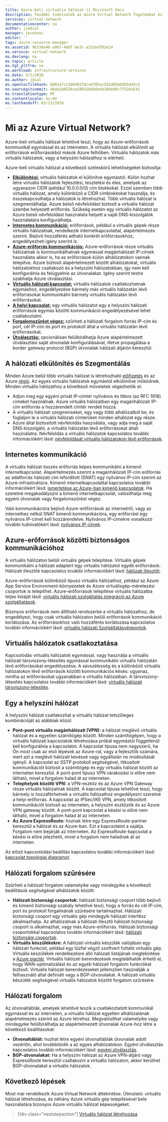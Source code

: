 ```yaml
---
title: Azure-beli virtuális hálózat |} Microsoft Docs
description: További tudnivalók az Azure Virtual Network fogalmakat és szolgáltatásokat.
services: virtual-network
documentationcenter: na
author: jimdial
manager: jeconnoc
editor: ''
tags: azure-resource-manager
ms.assetid: 9633de4b-a867-4ddf-be3c-a332edf02e24
ms.service: virtual-network
ms.devlang: na
ms.topic: article
ms.tgt_pltfrm: na
ms.workload: infrastructure-services
ms.date: 3/1/2018
ms.author: jdial
ms.openlocfilehash: 8d02afcc590482fdca4705ac582d85bb985dd3c2
ms.sourcegitcommit: 48ab1b6526ce290316b9da4d18de00c77526a541
ms.translationtype: MT
ms.contentlocale: hu-HU
ms.lasthandoff: 03/23/2018
---
```

# <a name="what-is-azure-virtual-network"></a>Mi az Azure Virtual Network?

Azure-beli virtuális hálózat lehetővé teszi, hogy az Azure-erőforrások kommunikál egymással és az interneten. A virtuális hálózati elkülöníti az erőforrások erőforrásokból mások Azure felhőben. Virtuális hálózatok más virtuális hálózatok, vagy a helyszíni hálózathoz is elérheti. 

Azure-beli virtuális hálózat a következő széleskörű lehetőségeket biztosítja:
- **[Elkülönítési:](#isolation)**  virtuális hálózatok el különítve egymástól. Külön hozhat létre virtuális hálózatok fejlesztési, tesztelési és éles, amelyek az ugyanazon CIDR (például 10.0.0.0/0) cím blokkokat. Ezzel szemben több virtuális hálózat, amely különböző a CIDR címblokkokat használja, és összekapcsolhatja a hálózatok is létrehozhat. Több virtuális hálózat is szegmentálhatja. Azure belső névfeloldást biztosít a virtuális hálózat üzembe helyezett erőforrás. Szükség esetén egy virtuális hálózatot az Azure belső névfeloldást használata helyett a saját DNS-kiszolgálók használatára konfigurálhatja.
- **[Internetes kommunikáció:](#internet)**  erőforrások, például a virtuális gépek része virtuális hálózatnak, rendelkezik internetkapcsolattal, alapértelmezés szerint. Bejövő hozzáférés adható konkrét erőforrásokhoz, engedélyezheti igény szerint is.
- **[Azure-erőforrás kommunikációs:](#within-vnet)**  Azure-erőforrások része virtuális hálózatnak is kommunikálhatnak egymással magánhálózati IP-címek használata akkor is, ha az erőforrások külön alhálózatokon vannak telepítve. Azure biztosít alapértelmezett között alhálózatokat, virtuális hálózatokhoz csatlakozó és a helyszíni hálózatokban, így nem kell konfigurálnia és felügyelnie az útvonalakat. Igény szerint testre szabhatja Azure útválasztási.
- **[Virtuális hálózati kapcsolat:](#connect-vnets)**  virtuális hálózatok csatlakozhatnak egymáshoz, engedélyezése bármely más virtuális hálózatán lévő erőforrásokat kommunikálni bármely virtuális hálózatán lévő erőforrásokat.
- **[A helyi kapcsolat:](#connect-on-premises)**  egy virtuális hálózatot egy a helyszíni hálózati erőforrások egymás közötti kommunikáció engedélyezésével lehet csatlakoztatni.
- **[Forgalomszűrést végez:](#filtering)**  szűrheti a hálózati forgalom forrás IP-cím és port, cél IP-cím és port és protokoll által a virtuális hálózatán lévő erőforrásokat.
- **[Útválasztás:](#routing)**  opcionálisan felülbírálhatja Azure alapértelmezett útválasztási saját útvonalak konfigurálásával, illetve propagálása a border gateway protocol (BGP) útvonalak hálózati átjárón keresztül.

## <a name = "isolation"></a>A hálózati elkülönítés és Szegmentálás

Minden Azure belül több virtuális hálózat is létrehozható [előfizetés](../azure-glossary-cloud-terminology.md?toc=%2fazure%2fvirtual-network%2ftoc.json#subscription) és az Azure [régió](../azure-glossary-cloud-terminology.md?toc=%2fazure%2fvirtual-network%2ftoc.json#region). Az egyes virtuális hálózatok egymástól elkülönítve működnek. Minden virtuális hálózathoz a következő műveletek végezhetők el:
- Adjon meg egy egyéni privát IP-címtér nyilvános és titkos (az RFC 1918) címeket használnak. Azure virtuális hálózatban egy magánhálózati IP-cím erőforrás a hozzárendelt címtér rendeli hozzá.
- A virtuális hálózati szegmenseket, egy vagy több alhálózatból be, és foglaljon le a virtuális hálózati címterüket minden alhálózat egy része.
- Azure által biztosított névfeloldás használata, vagy adja meg a saját DNS-kiszolgáló, a virtuális hálózatán lévő erőforrásokat általi használatra. Névfeloldás a virtuális hálózatok kapcsolatos további információkért lásd: [névfeloldását virtuális hálózatokon lévő erőforrások](virtual-networks-name-resolution-for-vms-and-role-instances.md).

## <a name = "internet"></a>Internetes kommunikáció
A virtuális hálózat összes erőforrás képes kommunikálni a kimenő internetkapcsolat. Alapértelmezés szerint a magánhálózati IP-cím erőforrás az adatforrás hálózati cím lefordított (SNAT) egy nyilvános IP-cím szerint az Azure-infrastruktúra. Kimenő internetkapcsolattal kapcsolatos további információkért lásd: [ismertetése az Azure-ban kimenő kapcsolatok](..\load-balancer\load-balancer-outbound-connections.md?toc=%2fazure%2fvirtual-network%2ftoc.json). Ha szeretné megakadályozni a kimenő internetkapcsolat, valósíthatja meg egyéni útvonalak vagy forgalomszűrést végez.

Való kommunikációra bejövő Azure-erőforrások az internetről, vagy az internethez nélkül SNAT kimenő kommunikációra, egy erőforrást egy nyilvános IP-címet kell hozzárendelve. Nyilvános IP-címekre vonatkozó további tudnivalókért lásd: [nyilvános IP-címek](virtual-network-public-ip-address.md).

## <a name="within-vnet"></a>Azure-erőforrások közötti biztonságos kommunikációhoz

A virtuális hálózaton belüli virtuális gépek telepítése. Virtuális gépek kommunikálni a hálózati adaptert egy virtuális hálózatot egyéb erőforrások. Hálózati illesztők kapcsolatos további információkért lásd: [hálózati illesztőt](virtual-network-network-interface.md).

Azure-erőforrások különböző típusú virtuális hálózathoz, például az Azure App Service Environment-környezetek és Azure virtuálisgép-méretezési csoportok is telepíthet. Azure-erőforrások telepítése virtuális hálózatba teljes listáját lásd: [virtuális hálózati szolgáltatás integráció az Azure szolgáltatások](virtual-network-for-azure-services.md).

Bizonyos erőforrások nem állítható rendszerbe a virtuális hálózathoz, de engedélyezi, hogy csak virtuális hálózaton belüli erőforrások kommunikáció korlátozása. Az erőforrásokhoz való hozzáférés korlátozása kapcsolatos további információkért lásd: [virtuális hálózati Szolgáltatásvégpontok](virtual-network-service-endpoints-overview.md). 

## <a name="connect-vnets"></a>Virtuális hálózatok csatlakoztatása

Kapcsolódás virtuális hálózatok egymással, vagy használja a virtuális hálózati társviszony-létesítés egymással kommunikálni virtuális hálózatán lévő erőforrásokat engedélyezése. A sávszélesség és a különböző virtuális hálózatokon lévő erőforrások közötti kommunikációs késés: ugyanaz, mintha az erőforrásokat ugyanabban a virtuális hálózatban. A társviszony-létesítés kapcsolatos további információkért lásd: [virtuális hálózati társviszony-létesítés](virtual-network-peering-overview.md).

## <a name="connect-on-premises"></a>Egy a helyszíni hálózat

A helyszíni hálózat csatlakozhat a virtuális hálózat tetszőleges kombinációját az alábbiak közül:
- **Pont-pont virtuális magánhálózati (VPN):** a hálózat meglévő virtuális hálózat és a egyetlen számítógép között. Minden számítógépen, hogy a virtuális hálózati kapcsolatok létrehozása próbál egymástól függetlenül kell konfigurálnia a kapcsolatot. A kapcsolat típusa nem nagyszerű, ha Ön most csak az első lépések az Azure-ral, vagy a fejlesztők számára, mert azt a meglévő hálózati kevéssé vagy egyáltalán ne módosítását igényli. A kapcsolat az SSTP protokoll segítségével, titkosított kommunikációt biztosít a számítógép és egy virtuális hálózat között az interneten keresztül. A pont-pont típusú VPN várakozási is előre nem látható, mivel a forgalom halad át az interneten.
- **Telephelyek közötti VPN:** a VPN-eszköz és az Azure VPN Gateway része virtuális hálózatnak között. A kapcsolat típusa lehetővé teszi, hogy bármely is hozzáférhetnek a virtuális hálózathoz engedélyezni szeretné a helyi erőforrás. A kapcsolat az IPSec/IKE VPN, amely titkosított kommunikációt biztosít az interneten, a helyszíni eszközök és az Azure VPN gateway között. A pont-pont kapcsolat a késési is előre nem látható, mivel a forgalom halad át az interneten.
- **Az Azure ExpressRoute:** hoznak létre egy ExpressRoute-partner keresztül a hálózat és az Azure-ban. Ezt a kapcsolatot a sajátja. Forgalom nem bejárják az interneten. Az ExpressRoute-kapcsolat a késési is előre jelezhető, mivel a forgalom nem haladnak át az interneten.

Az előző kapcsolódási beállítás kapcsolatos további információkért lásd: [kapcsolat topológiai diagramot](../vpn-gateway/vpn-gateway-about-vpngateways.md?toc=%2fazure%2fvirtual-network%2ftoc.json#diagrams).

## <a name="filtering"></a>Hálózati forgalom szűrésére
Szűrheti a hálózati forgalom valamelyike vagy mindegyike a következő beállítások segítségével alhálózatok között:
- **Hálózati biztonsági csoportok:** hálózati biztonsági csoport több bejövő és kimenő biztonsági szabály lehetővé teszi, hogy a forrás és cél IP-cím, port és protokoll forgalmának szűrésére tartalmazhat. Hálózati biztonsági csoport egy virtuális gép mindegyik hálózati interfész alkalmazhatja. Az alhálózatnak a hálózati illesztő hálózati biztonsági csoport is alkalmazhat, vagy más Azure-erőforrás. Hálózati biztonsági csoportokkal kapcsolatos további információkért lásd: [hálózati biztonsági csoportok](security-overview.md#network-security-groups).
- **Virtuális készülékekre:** A hálózati virtuális készülék valójában egy hálózati funkciót, például egy tűzfal végző szoftvert futtató virtuális gép. Virtuális készülékek rendelkezésre álló hálózati listájának megtekintése a [Azure piactér](https://azuremarketplace.microsoft.com/marketplace/apps/category/networking?page=1&subcategories=appliances). Virtuális hálózati berendezések megtalálhatók érhető el, hogy WAN-optimalizálást és az egyéb hálózati forgalom funkciókat biztosít. Virtuális hálózati berendezéseket jellemzően használják a felhasználó által definiált vagy a BGP-útvonalakat. A hálózati virtuális készülék segítségével virtuális hálózatok közötti forgalom szűrésére.

## <a name="routing"></a>Hálózati forgalom

Az útvonaltáblák, amelyek lehetővé teszik a csatlakoztatott kommunikál egymással és az interneten, a virtuális hálózat egyetlen alhálózatának alapértelmezés szerint az Azure létrehoz. Megvalósíthat valamelyike vagy mindegyike felülbírálhatja az alapértelmezett útvonalak Azure-hoz létre a következő beállításokat:
- **Útvonaltáblát:** hozhat létre egyéni útvonaltáblák útvonalak adott vezérlőn, ahol továbbítódik a az egyes alhálózatokon. Egyéni útválasztás kapcsolatos további információkért lásd: [egyéni útválasztás](virtual-networks-udr-overview.md#user-defined).
- **BGP-útvonalakat:** Ha a helyszíni hálózat az Azure VPN-átjáró vagy ExpressRoute keresztül csatlakozni a virtuális hálózaton, akkor kerülhet BGP-útvonalakat a virtuális hálózatok.

## <a name="next-steps"></a>Következő lépések

Most már rendelkezik Azure Virtual Network áttekintése. Útmutató: virtuális hálózat létrehozása, és néhány Azure virtuális gép telepítésével bele használatára bizonyos Azure virtuális hálózat képességeket.

> [!div class="nextstepaction"]
> [Virtuális hálózat létrehozása](quick-create-portal.md)
